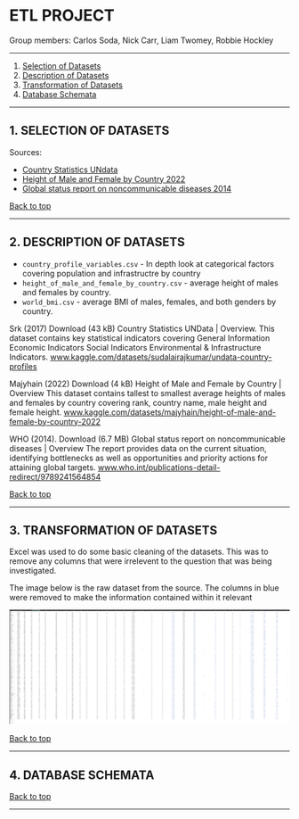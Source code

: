 # ETL PROJECT

Group members: Carlos Soda, Nick Carr, Liam Twomey, Robbie Hockley

---
1. [Selection of Datasets](#selection-of-datasets)
2. [Description of Datasets](#description-of-datasets)
3. [Transformation of Datasets](#transformation-of-datasets)
4. [Database Schemata](#database-schemata)

---
## 1. SELECTION OF DATASETS

Sources:  
*  [Country Statistics UNdata](https://www.kaggle.com/datasets/sudalairajkumar/undata-country-profiles)  
* [Height of Male and Female by Country 2022](https://www.kaggle.com/datasets/majyhain/height-of-male-and-female-by-country-2022)  
* [Global status report on noncommunicable diseases 2014](https://www.who.int/publications/i/item/9789241564854)  

[Back to top](#etl-project)

---
## 2. DESCRIPTION OF DATASETS

* `country_profile_variables.csv` - In depth look at categorical factors covering population and infrastructre by country
* `height_of_male_and_female_by_country.csv` - average height of males and females by country.
* `world_bmi.csv` - average BMI of males, females, and both genders by country.

Srk (2017) Download (43 kB) Country Statistics UNData | Overview. This dataset contains key statistical indicators covering General Information Economic Indicators Social Indicators Environmental & Infrastructure Indicators. www.kaggle.com/datasets/sudalairajkumar/undata-country-profiles

Majyhain (2022) Download (4 kB) Height of Male and Female by Country | Overview This dataset contains tallest to smallest average heights of males and females by country covering rank, country name, male height and female height.
www.kaggle.com/datasets/majyhain/height-of-male-and-female-by-country-2022

WHO (2014). Download (6.7 MB) Global status report on noncommunicable diseases | Overview The report provides data on the current situation, identifying bottlenecks as well as opportunities and priority actions for attaining global targets. www.who.int/publications-detail-redirect/9789241564854

[Back to top](#etl-project)

---
## 3. TRANSFORMATION OF DATASETS

Excel was used to do some basic cleaning of the datasets. This was to remove any columns that were irrelevent to the question that was being investigated.

The image below is the raw dataset from the source. The columns in blue were removed to make the information contained within it relevant

![Image](images/country_profile_variables_before.png)


[Back to top](#etl-project)

---
## 4. DATABASE SCHEMATA

[Back to top](#etl-project)

---
